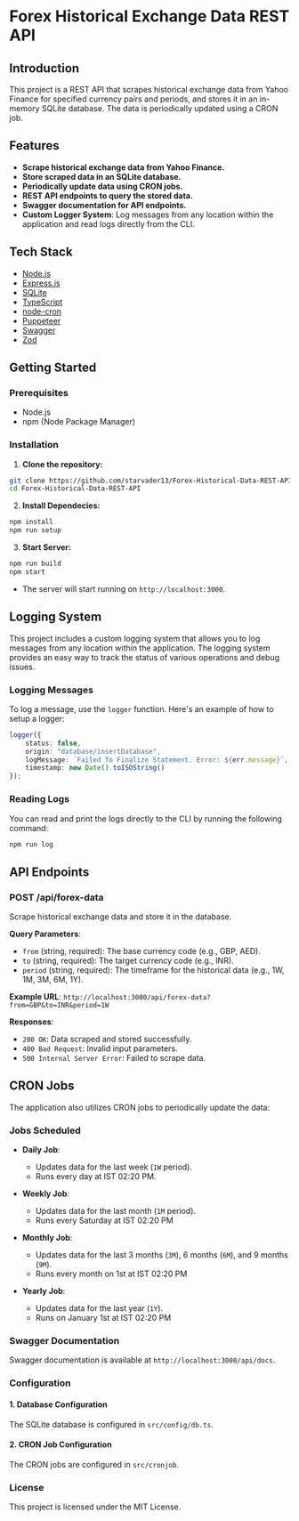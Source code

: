 # Forex Historical Exchange Data REST API

## Introduction

This project is a REST API that scrapes historical exchange data from Yahoo Finance for specified currency pairs and periods, and stores it in an in-memory SQLite database. The data is periodically updated using a CRON job.


## Features

- **Scrape historical exchange data from Yahoo Finance.**
- **Store scraped data in an SQLite database.**
- **Periodically update data using CRON jobs.**
- **REST API endpoints to query the stored data.**
- **Swagger documentation for API endpoints.**
- **Custom Logger System**: Log messages from any location within the application and read logs directly from the CLI.


## Tech Stack

- [Node.js](https://nodejs.org/)
- [Express.js](https://expressjs.com/)
- [SQLite](https://www.npmjs.com/package/sqlite3)
- [TypeScript](https://www.typescriptlang.org/)
- [node-cron](https://www.npmjs.com/package/node-cron)
- [Puppeteer](https://pptr.dev/)
- [Swagger](https://swagger.io/)
- [Zod](https://zod.dev/)


## Getting Started

### Prerequisites

- Node.js
- npm (Node Package Manager)

### Installation

1. **Clone the repository:**

```bash
git clone https://github.com/starvader13/Forex-Historical-Data-REST-API.git
cd Forex-Historical-Data-REST-API
```

2. **Install Dependecies:**

```bash
npm install
npm run setup
```

3. **Start Server:**

```bash
npm run build
npm start
```

- The server will start running on `http://localhost:3000`.

## Logging System

This project includes a custom logging system that allows you to log messages from any location within the application. The logging system provides an easy way to track the status of various operations and debug issues.

### Logging Messages

To log a message, use the `logger` function. Here's an example of how to setup a logger:

```typescript
logger({
    status: false,
    origin: "database/insertDatabase",
    logMessage: `Failed To Finalize Statement. Error: ${err.message}`,
    timestamp: new Date().toISOString()
});
```

### Reading Logs

You can read and print the logs directly to the CLI by running the following command:

```bash
npm run log
```

## API Endpoints

### POST /api/forex-data

Scrape historical exchange data and store it in the database.

**Query Parameters**:

- `from` (string, required): The base currency code (e.g., GBP, AED).
- `to` (string, required): The target currency code (e.g., INR).
- `period` (string, required): The timeframe for the historical data (e.g., 1W, 1M, 3M, 6M, 1Y).

**Example URL**: `http://localhost:3000/api/forex-data?from=GBP&to=INR&period=1W`

**Responses**:

- `200 OK`: Data scraped and stored successfully.
- `400 Bad Request`: Invalid input parameters.
- `500 Internal Server Error`: Failed to scrape data.


## CRON Jobs

The application also utilizes CRON jobs to periodically update the data:

### Jobs Scheduled

- **Daily Job**: 
    - Updates data for the last week (`1W` period).
    - Runs every day at IST 02:20 PM.

- **Weekly Job**: 
    - Updates data for the last month (`1M` period).
    - Runs every Saturday at IST 02:20 PM

- **Monthly Job**: 
    - Updates data for the last 3 months (`3M`), 6 months (`6M`), and 9 months (`9M`).
    - Runs every month on 1st at IST 02:20 PM

- **Yearly Job**: 
    - Updates data for the last year (`1Y`).
    - Runs on January 1st at IST 02:20 PM

### Swagger Documentation

Swagger documentation is available at `http://localhost:3000/api/docs`.

### Configuration

#### 1. Database Configuration

The SQLite database is configured in `src/config/db.ts`.

#### 2. CRON Job Configuration

The CRON jobs are configured in `src/cronjob`.

### License

This project is licensed under the MIT License.